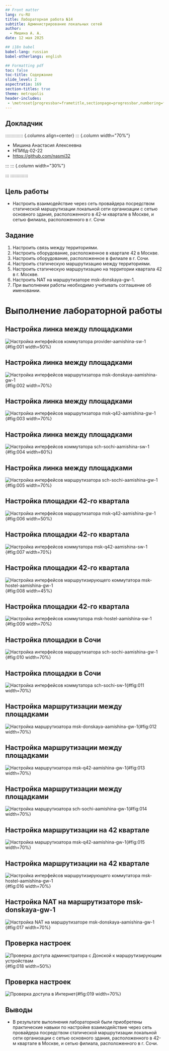 ```yaml
---
## Front matter
lang: ru-RU
title: Лабораторная работа №14
subtitle: Администрирование локальных сетей
author:
  - Мишина А. А.
date: 12 мая 2025

## i18n babel
babel-lang: russian
babel-otherlangs: english

## Formatting pdf
toc: false
toc-title: Содержание
slide_level: 2
aspectratio: 169
section-titles: true
theme: metropolis
header-includes:
 - \metroset{progressbar=frametitle,sectionpage=progressbar,numbering=fraction}
---
```


## Докладчик

:::::::::::::: {.columns align=center}
::: {.column width="70%"}

  * Мишина Анастасия Алексеевна
  * НПИбд-02-22
  * <https://github.com/nasmi32>

:::
::: {.column width="30%"}


:::
::::::::::::::

## Цель работы

- Настроить взаимодействие через сеть провайдера посредством статической маршрутизации локальной сети организации с сетью основного здания, расположенного в 42-м квартале в Москве, и сетью филиала, расположенного в г. Сочи

## Задание

1. Настроить связь между территориями.
2. Настроить оборудование, расположенное в квартале 42 в Москве.
3. Настроить оборудование, расположенное в филиале в г. Сочи.
4. Настроить статическую маршрутизацию между территориями.
5. Настроить статическую маршрутизацию на территории квартала 42 в г. Москве.
6. Настроить NAT на маршрутизаторе msk-donskaya-gw-1.
7. При выполнении работы необходимо учитывать соглашение об именовании.

# Выполнение лабораторной работы

## Настройка линка между площадками

![Настройка интерфейсов коммутатора provider-aamishina-sw-1](image/1.png){#fig:001 width=50%}

## Настройка линка между площадками

![Настройка интерфейсов маршрутизатора msk-donskaya-aamishina-gw-1](image/2.png){#fig:002 width=70%}

## Настройка линка между площадками

![Настройка интерфейсов маршрутизатора msk-q42-aamishina-gw-1](image/3.png){#fig:003 width=70%}

## Настройка линка между площадками

![Настройка интерфейсов коммутатора sch-sochi-aamishina-sw-1](image/4.png){#fig:004 width=60%}

## Настройка линка между площадками

![Настройка интерфейсов маршрутизатора sch-sochi-aamishina-gw-1](image/5.png){#fig:005 width=70%}

## Настройка площадки 42-го квартала

![Настройка интерфейсов маршрутизатора msk-q42-aamishina-gw-1](image/6.png){#fig:006 width=50%}

## Настройка площадки 42-го квартала

![Настройка интерфейсов коммутатора msk-q42-aamishina-sw-1](image/7.png){#fig:007 width=70%}

## Настройка площадки 42-го квартала

![Настройка интерфейсов маршрутизирующего коммутатора msk-hostel-aamishina-gw-1](image/8.png){#fig:008 width=45%}

## Настройка площадки 42-го квартала

![Настройка интерфейсов коммутатора msk-hostel-aamishina-sw-1](image/9.png){#fig:009 width=70%}

## Настройка площадки в Сочи

![Настройка интерфейсов маршрутизатора sch-sochi-aamishina-gw-1](image/10.png){#fig:010 width=70%}

## Настройка площадки в Сочи

![Настройка интерфейсов коммутатора sch-sochi-sw-1](image/11.png){#fig:011 width=70%}

## Настройка маршрутизации между площадками

![Настройка маршрутизатора msk-donskaya-aamishina-gw-1](image/12.png){#fig:012 width=70%}

## Настройка маршрутизации между площадками

![Настройка маршрутизатора msk-q42-aamishina-gw-1](image/13.png){#fig:013 width=70%}

## Настройка маршрутизации между площадками

![Настройка маршрутизатора sch-sochi-aamishina-gw-1](image/14.png){#fig:014 width=70%}

## Настройка маршрутизации на 42 квартале

![Настройка маршрутизатора msk-q42-aamishina-gw-1](image/15.png){#fig:015 width=70%}

## Настройка маршрутизации на 42 квартале

![Настройка интерфейсов маршрутизирующего коммутатора msk-hostel-aamishina-gw-1](image/16.png){#fig:016 width=70%}

## Настройка NAT на маршрутизаторе msk-donskaya-gw-1

![Настройка NAT на маршрутизаторе msk-donskaya-aamishina-gw-1](image/17.png){#fig:017 width=70%}

## Проверка настроек

![Проверка доступа администратора с Донской к маршрутизирующим устройствам](image/18.png){#fig:018 width=50%}

## Проверка настроек

![Проверка доступа в Интернет](image/19.png){#fig:019 width=70%}

## Выводы

- В результате выполнения лабораторной были приобретены практические навыки по настройке взаимодействие через сеть провайдера посредством статической маршрутизации локальной сети организации с сетью основного здания, расположенного в 42-м квартале в Москве, и сетью филиала, расположенного в г. Сочи.